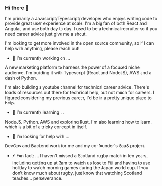 ### Hi there 👋

I'm primarily a Javascript/Typescript/ developer who enjoys writing code to provide great user experience at scale. I'm a big fan of both React and Angular, and use both day to day. I used to be a technical recruiter so if you need career advice just give me a shout.

I'm looking to get more involved in the open source community, so if I can help with anything, please reach out!

- 🔭 I’m currently working on ...

A new marketing platform to harness the power of a focused niche audience. I'm building it with Typescript (React and NodeJS), AWS and a dash of Python.

I'm also building a youtube channel for technical career advice. There's loads of resources out there for technical help, but not much for careers. I figured considering my previous career, I'd be in a pretty unique place to help.

- 🌱 I’m currently learning ...

NodeJS, Python, AWS and exploring Rust. I'm also learning how to learn, which is a bit of a tricky concept in itself. 

- 🤔 I’m looking for help with ...

DevOps and Backend work for me and my co-founder's SaaS project.

- ⚡ Fun fact: ...
I haven't missed a Scotland rugby match in ten years, including getting up at 3am to watch us lose to Fiji and having to use holiday to watch morning
games during the Japan world cup. If you don't know much about rugby, just know that watching Scotland teaches... perseverance.

<!--
**Reikon95/reikon95** is a ✨ _special_ ✨ repository because its `README.md` (this file) appears on your GitHub profile.

Here are some ideas to get you started:

- 🔭 I’m currently working on ...
- 🌱 I’m currently learning ...
- 👯 I’m looking to collaborate on ...
- 🤔 I’m looking for help with ...
- 💬 Ask me about ...
- 📫 How to reach me: ...
- 😄 Pronouns: ...
- ⚡ Fun fact: ...
-->
